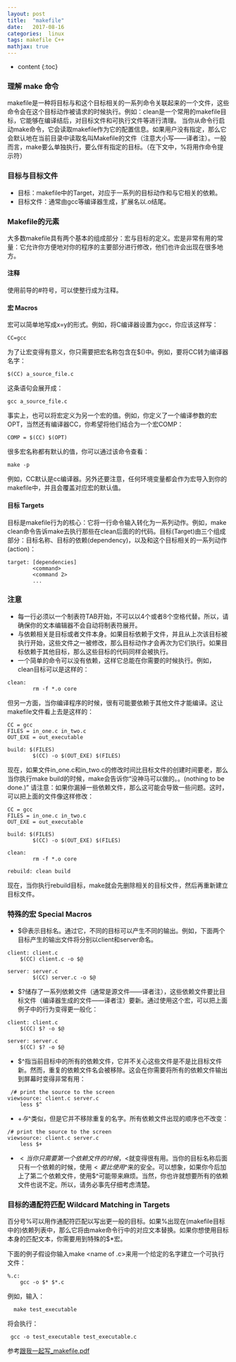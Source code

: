 ```yaml
---
layout: post
title:  "makefile"
date:   2017-08-16
categories:  linux
tags: makefile C++
mathjax: true
---
```

* content
{:toc}

### 理解 make 命令
makefile是一种将目标与和这个目标相关的一系列命令关联起来的一个文件，这些命令会在这个目标动作被请求的时候执行。例如：clean是一个常用的makefile目标，它能够在编译结后，对目标文件和可执行文件等进行清理。
当你从命令行启动make命令，它会读取makefile作为它的配置信息。如果用户没有指定，那么它会默认地在当前目录中读取名叫Makefile的文件（注意大小写——译者注）。一般而言，make要么单独执行，要么伴有指定的目标。（在下文中，%将用作命令提示符）
### 目标与目标文件
* 目标：makefile中的Target，对应于一系列的目标动作和与它相关的依赖。  
* 目标文件：通常由gcc等编译器生成，扩展名以.o结尾。
### Makefile的元素
大多数makefile具有两个基本的组成部分：宏与目标的定义。宏是非常有用的常量：它允许你方便地对你的程序的主要部分进行修改，他们也许会出现在很多地方。 
#### 注释 
使用前导的#符号，可以使整行成为注释。  
#### 宏 Macros  
宏可以简单地写成x=y的形式。例如，将C编译器设置为gcc，你应该这样写：   

    CC=gcc
    
为了让宏变得有意义，你只需要把宏名称包含在$()中。例如，要将CC转为编译器名字：  

    $(CC) a_source_file.c
    
这条语句会展开成：  

    gcc a_source_file.c
    
事实上，也可以将宏定义为另一个宏的值。例如，你定义了一个编译参数的宏OPT，当然还有编译器CC，你希望将他们结合为一个宏COMP： 

    COMP = $(CC) $(OPT)
    
很多宏名称都有默认的值，你可以通过该命令查看： 

    make -p
    
例如，CC默认是cc编译器。另外还要注意，任何环境变量都会作为宏导入到你的makefile中，并且会覆盖对应宏的默认值。 
#### 目标 Targets
目标是makefile行为的核心：它将一行命令输入转化为一系列动作。例如，make clean命令告诉make去执行那些在clean后面的的代码。目标(Target)由三个组成部分：目标名称、目标的依赖(dependency)，以及和这个目标相关的一系列动作(action)：
~~~
target: [dependencies]
      	<command>
      	<command 2>
      	...
~~~
### 注意
* 每一行必须以一个制表符TAB开始，不可以以4个或者8个空格代替。所以，请确保你的文本编辑器不会自动将制表符展开。 
* 与依赖相关是目标或者文件本身。如果目标依赖于文件，并且从上次该目标被执行开始，这些文件之一被修改，那么目标动作才会再次为它们执行。如果目标依赖于其他目标，那么这些目标的代码同样会被执行。 
* 一个简单的命令可以没有依赖，这样它总能在你需要的时候执行。例如，clean目标可以是这样的：  

~~~
clean:
		rm -f *.o core
~~~

但另一方面，当你编译程序的时候，很有可能要依赖于其他文件才能编译。这让makefile文件看上去是这样的： 

~~~
CC = gcc
FILES = in_one.c in_two.c
OUT_EXE = out_executable

build: $(FILES)
		$(CC) -o $(OUT_EXE) $(FILES)
~~~

现在，如果文件in_one.c和in_two.c的修改时间比目标文件的创建时间要老，那么当你执行make build的时候，make会告诉你“没神马可以做的。。(nothing to be done.)” 请注意：如果你漏掉一些依赖文件，那么这可能会导致一些问题。这时，可以把上面的文件像这样修改： 

~~~
CC = gcc
FILES = in_one.c in_two.c
OUT_EXE = out_executable

build: $(FILES)
		$(CC) -o $(OUT_EXE) $(FILES)

clean:
		rm -f *.o core

rebuild: clean build
~~~

现在，当你执行rebuild目标，make就会先删除相关的目标文件，然后再重新建立目标文件。
### 特殊的宏 Special Macros
* $@表示目标名。通过它，不同的目标可以产生不同的输出。例如，下面两个目标产生的输出文件将分别以client和server命名。 

~~~
client: client.c
	$(CC) client.c -o $@

server: server.c
      	$(CC) server.c -o $@
~~~

* $?储存了一系列依赖文件（通常是源文件——译者注），这些依赖文件要比目标文件（编译器生成的文件——译者注）要新。通过使用这个宏，可以把上面例子中的行为变得更一般化： 

~~~
client: client.c
	$(CC) $? -o $@

server: server.c
	$(CC) $? -o $@
~~~

* $^指当前目标中的所有的依赖文件，它并不关心这些文件是不是比目标文件新。然而，重复的依赖文件名会被移除。这会在你需要将所有的依赖文件输出到屏幕时变得非常有用： 

~~~
 /# print the source to the screen
viewsource: client.c server.c
	less $^
~~~

* $+与$^类似，但是它并不移除重复的名字。所有依赖文件出现的顺序也不改变： 

~~~
/# print the source to the screen
viewsource: client.c server.c
	less $+
~~~
*  $< 当你只需要第一个依赖文件的时候，$<就变得很有用。当你的目标名称后面只有一个依赖的时候，使用$<要比使用$^来的安全。可以想象，如果你今后加上了第二个依赖文件，使用$^可能带来麻烦。当然，你也许就想要所有的依赖文件也说不定。所以，请务必事先仔细考虑清楚。 
### 目标的通配符匹配 Wildcard Matching in Targets   
百分号%可以用作通配符匹配以写出更一般的目标。如果%出现在(makefile目标中的)依赖列表中，那么它将由make命令行中的对应文本替换。如果你想使用目标本身的匹配文本，你需要用到特殊的$*宏。  

下面的例子假设你输入make <name of .c>来用一个给定的名字建立一个可执行文件： 
	
~~~
%.c:
	gcc -o $* $*.c
~~~

例如，输入：  

      make test_executable

将会执行： 

     gcc -o test_executable test_executable.c
     
    
参考[跟我一起写_makefile.pdf](https://github.com/junote/junote.github.io/blob/master/pdf/%E8%B7%9F%E6%88%91%E4%B8%80%E8%B5%B7%E5%86%99_makefile.pdf)
